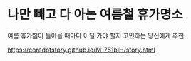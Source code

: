 나만 빼고 다 아는 여름철 휴가명소
=====

여름 휴가철이 돌아올 때마다 어딜 가야 할지 고민하는 당신에게 추천

<a href='https://coredotstory.github.io/M1751bIH/story.html'>https://coredotstory.github.io/M1751bIH/story.html</a>